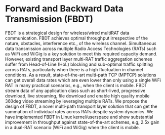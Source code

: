 # Forward and Backward Data Transmission (FBDT)
FBDT is a strategical design for wireless/wired multiRAT data communication. FBDT achieves optimal throughput irrespective of the nature, obstacles, interference etc., of the wireless channel. Simultaneous data transmission across multiple Radio Access Technologies (RATs) such as WiFi and WiGig is a key solution to meet this required capacity demand. However, existing transport layer multi-RAT traffic aggregation schemes suffer from Head-of-Line (HoL) blocking and sub-optimal traffic splitting across RATs, particularly when there is a high fluctuation in channel conditions. As a result, state-of-the-art multi-path TCP (MPTCP) solutions can get overall data rates which are even lower than only using a single WiFi RAT in many practical scenarios, e.g., when the client is mobile. FBDT stream data of any application class such as short-lived, progressive download, live streaming, file download and enable high quality mobile 360deg video streaming by leveraging multiple RATs. We propose the design of FBDT, a novel multi-path transport layer solution that can get the summation of individual rates across RATs despite system dynamics. We have implemented FBDT in Linux kernel/userspace and show substantial improvement in throughput against state-of-the-art schemes, e.g, 2.5x gain in a dual-RAT scenario (WiFi and WiGig) when the client is mobile. 

